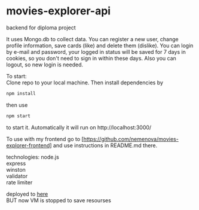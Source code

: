 # movies-explorer-api
backend for diploma project  

It uses Mongo.db to collect data. You can register a new user, change profile information, save cards (like) and delete them (dislike). You can login by e-mail and password, your logged in status will be saved for 7 days in cookies, so you don't need to sign in within these days. Also you can logout, so new login is needed.

To start:    
Clone repo to your local machine. Then install dependencies by
```javascript
npm install
``` 
then use
```javascript
npm start
``` 
to start it. Automatically it will run on http://localhost:3000/   

To use with my frontend go to [https://github.com/nemenova/movies-explorer-frontend] and use instructions in README.md there.  

technologies:
node.js   
express   
winston   
validator   
rate limiter  

deployed to 
[here](https://backend.nemenova.nomoredomains.club "VM is stopped to save resourses")  
BUT now VM is stopped to save resourses
